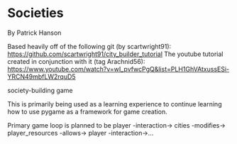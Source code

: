 # Societies
By Patrick Hanson

Based heavily off of the following git (by scartwright91): https://github.com/scartwright91/city_builder_tutorial
The youtube tutorial created in conjunction with it (tag Arachnid56): https://www.youtube.com/watch?v=wI_pvfwcPgQ&list=PLH1GhVAtxussESi-YRCN49mbfLW2rquD5

society-building game

This is primarily being used as a learning experience to continue learning how to use pygame as a framework for game creation.

Primary game loop is planned to be player -interaction-> cities -modifies-> player_resources -allows-> player -interaction->...
